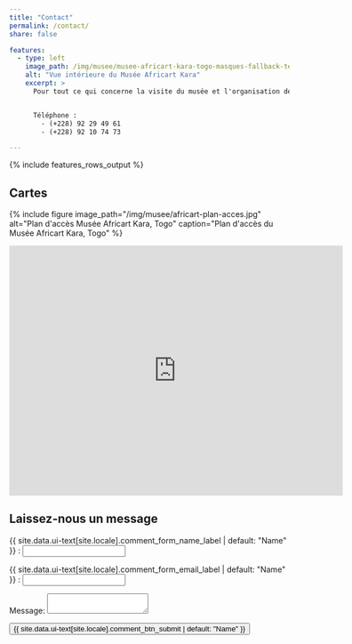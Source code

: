 ```yaml
---
title: "Contact"
permalink: /contact/
share: false

features:
  - type: left
    image_path: /img/musee/musee-africart-kara-togo-masques-fallback-teaset-500x300.jpg
    alt: "Vue intérieure du Musée Africart Kara"
    excerpt: >
      Pour tout ce qui concerne la visite du musée et l'organisation de votre venue dans la région de Kara, n’hésitez pas à nous appeler ou à nous laisser un message.


      Téléphone :
        - (+228) 92 29 49 61
        - (+228) 92 10 74 73

---
```

{% include features_rows_output %}

## Cartes

{% include figure image_path="/img/musee/africart-plan-acces.jpg" alt="Plan d'accès Musée Africart Kara, Togo" caption="Plan d'accès du Musée Africart Kara, Togo" %}

<iframe src="https://www.google.com/maps/embed?pb=!1m14!1m8!1m3!1d11128.270301796252!2d1.1960242884454415!3d9.55748502636023!3m2!1i1024!2i768!4f13.1!3m3!1m2!1s0x0%3A0xbe81ab4f10a5ec57!2sMus%C3%A9e+Africart!5e0!3m2!1sen!2sfr!4v1565075527368!5m2!1sen!2sfr" width="600" height="450" frameborder="0" style="border:0" allowfullscreen></iframe>

## Laissez-nous un message

<form name="contact" method="POST" data-netlify="true" netlify data-netlify-recaptcha="true" action="/contact-success/" netlify-honeypot="bot-field">
  <p>
    <label>{{ site.data.ui-text[site.locale].comment_form_name_label | default: "Name" }} : <input type="text" name="name" /></label>
  </p>
  <p>
    <label>{{ site.data.ui-text[site.locale].comment_form_email_label | default: "Name" }} : <input type="email" name="email" /></label>
  </p>
  <p>
    <label>Message: <textarea name="message"></textarea></label>
  </p>
  <p style="display:none;">
    <label>Don’t fill this out: <input name="bot-field"></label>
  </p>
  <div data-netlify-recaptcha="true"></div>
  <p>
    <button type="submit">{{ site.data.ui-text[site.locale].comment_btn_submit | default: "Name" }}</button>
  </p>
</form>
